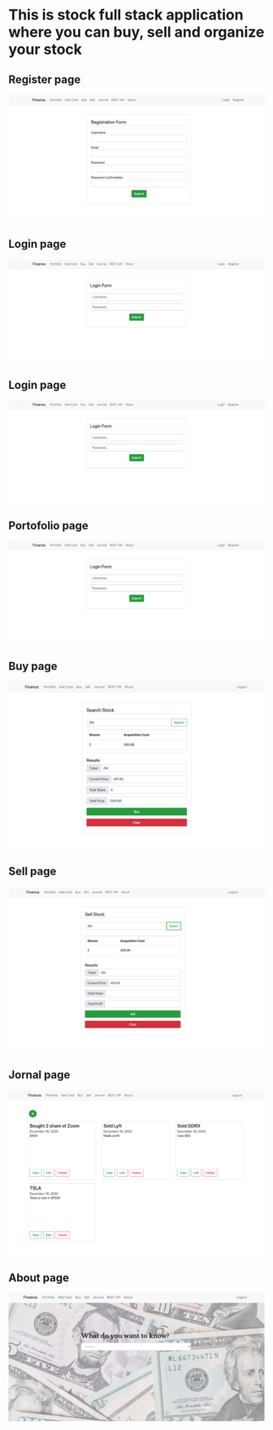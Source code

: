 # This is stock full stack application where you can buy, sell and organize your stock

## Register page
<img src="images/register.png" width="">

## Login page
<img src="images/login.png" width="">

## Login page
<img src="images/login.png" width="">

## Portofolio page
<img src="images/login.png" width="">

## Buy page
<img src="images/buy.png" width="">

## Sell page
<img src="images/sell.png" width="">

## Jornal page
<img src="images/jornal.png" width="">

## About page
<img src="images/about.png" width="">

